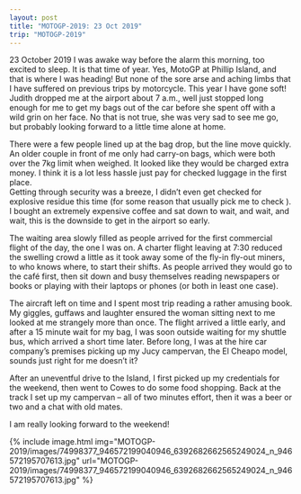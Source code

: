 ```yaml
---
layout: post
title: "MOTOGP-2019: 23 Oct 2019"
trip: "MOTOGP-2019"
---
```

23 October 2019
I was awake way before the alarm this morning, too excited to sleep.  It is that time of year. Yes, MotoGP at Phillip Island, and that is where I was heading! But none of the sore arse and aching limbs that I have suffered on previous trips by motorcycle. This year I have gone soft!  Judith dropped me at the airport about 7 a.m., well just stopped long enough for me to get my bags out of the car before she spent off with a wild grin on her face. No that is not true, she was very sad to see me go, but probably looking forward to a little time alone at home.

There were a few people lined up at the bag drop, but the line move quickly. An older couple in front of me only had carry-on bags, which were both over the 7kg limit when weighed. It looked like they would be charged extra money. I think it is a lot less hassle just pay for checked luggage in the first place.  
Getting through security was a breeze, I didn’t even get checked for explosive residue this time (for some reason that usually pick me to check ). I bought an extremely expensive coffee and sat down to wait, and wait, and wait, this is the downside to get in the airport so early.

The waiting area slowly filled as people arrived for the first commercial flight of the day, the one I was on. A charter flight leaving at 7:30 reduced the swelling crowd a little as it took away some of the fly-in fly-out miners, to who knows where, to start their shifts.  As people arrived they would go to the café first, then sit down and busy themselves reading newspapers or books or playing with their laptops or phones (or both in least one case).

The aircraft  left on time and I spent most  trip reading a rather amusing book.  My giggles, guffaws and laughter ensured the woman sitting next to me looked at me strangely more than once.
The flight arrived a little early, and after a 15 minute wait for my bag, I was soon outside waiting for my shuttle bus, which arrived a short time later.  Before long, I was at the hire car company’s premises picking up my Jucy campervan, the El Cheapo model, sounds just right for me doesn’t it?

After an uneventful drive to the Island,  I first picked up my credentials for the weekend, then went to Cowes to do some food shopping.  Back at the track I set up my campervan – all of two minutes effort, then it was a beer or two and a chat with old mates.

I am really looking forward to the weekend!

<div class=images>
    {% include image.html
        img="MOTOGP-2019/images/74998377_946572199040946_6392682662565249024_n_946572195707613.jpg"
        url="MOTOGP-2019/images/74998377_946572199040946_6392682662565249024_n_946572195707613.jpg"
    %}

</div>
